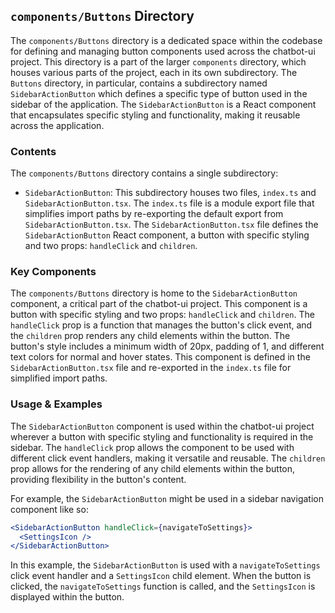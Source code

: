 
## `components/Buttons` Directory

The `components/Buttons` directory is a dedicated space within the codebase for defining and managing button components used across the chatbot-ui project. This directory is a part of the larger `components` directory, which houses various parts of the project, each in its own subdirectory. The `Buttons` directory, in particular, contains a subdirectory named `SidebarActionButton` which defines a specific type of button used in the sidebar of the application. The `SidebarActionButton` is a React component that encapsulates specific styling and functionality, making it reusable across the application.

### Contents

The `components/Buttons` directory contains a single subdirectory:

- `SidebarActionButton`: This subdirectory houses two files, `index.ts` and `SidebarActionButton.tsx`. The `index.ts` file is a module export file that simplifies import paths by re-exporting the default export from `SidebarActionButton.tsx`. The `SidebarActionButton.tsx` file defines the `SidebarActionButton` React component, a button with specific styling and two props: `handleClick` and `children`.

### Key Components

The `components/Buttons` directory is home to the `SidebarActionButton` component, a critical part of the chatbot-ui project. This component is a button with specific styling and two props: `handleClick` and `children`. The `handleClick` prop is a function that manages the button's click event, and the `children` prop renders any child elements within the button. The button's style includes a minimum width of 20px, padding of 1, and different text colors for normal and hover states. This component is defined in the `SidebarActionButton.tsx` file and re-exported in the `index.ts` file for simplified import paths.

### Usage & Examples

The `SidebarActionButton` component is used within the chatbot-ui project wherever a button with specific styling and functionality is required in the sidebar. The `handleClick` prop allows the component to be used with different click event handlers, making it versatile and reusable. The `children` prop allows for the rendering of any child elements within the button, providing flexibility in the button's content.

For example, the `SidebarActionButton` might be used in a sidebar navigation component like so:

```jsx
<SidebarActionButton handleClick={navigateToSettings}>
  <SettingsIcon />
</SidebarActionButton>
```

In this example, the `SidebarActionButton` is used with a `navigateToSettings` click event handler and a `SettingsIcon` child element. When the button is clicked, the `navigateToSettings` function is called, and the `SettingsIcon` is displayed within the button.
